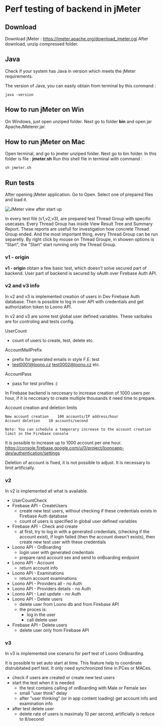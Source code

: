 # Perf testing of backend in jMeter

## Download
Download jMeter : https://jmeter.apache.org/download_jmeter.cgi
After download, unzip compressed folder.

## Java
Check if your system has Java in version which meets the jMeter requirements.

The version of Java, you can easily obtain from terminal by this command : 
```
java -version
```

## How to run jMeter on Win
On Windows, just open unziped folder. Next go to folder **bin** and open jar ApacheJMeterer.jar.

## How to run jMeter on Mac
Open terminal, and go to jmeter unziped folder. Next go to bin folder. In this folder is file : **jmeter.sh**
Run this shell file in terminal with command : 
```
sh jmeter.sh
```
## Run tests

After opening jMeter application. Go to Open. Select one of prepared files and load it.

![JMeter view after start up](https://www.tutorialspoint.com/assets/questions/media/61458/macos.jpg)

In every test file (v1,v2,v3), are prepared test Thread Group with specific usecases.
Every Thread Group has inside View Result Tree and Summary Report. These reports are usefull for investigation how concrete Thread Group ended.
And the most important thing, every Thread Group can be run separetly. By right click by mouse on Thread Groupe, in showen options is "Start", the "Start" start running only the Thread Group.

### v1 - origin
**v1 - origin** obtain a few basic test, which doesn't solve secured part of backend.
User part of backend is secured by oAuth over Firebase Auth API.

### v2 and v3 info
In v2 and v3 is implemented creation of users in Dev Firebase Auth database. Then is possible to log in over API with credentials and get authorization token to Loono API.

In v2 and v3 are some test global user defined variables. These varibales are for controling and tests config.

UserCount	
- count of users to create, test, delete etc.



AccountMailPrefix 
- prefix for generated emails in style F.E: test 
- test0001@loono.cz test0002@loono.cz etc.

AccountPass 
- pass for test profiles :)


In Firebase backend is neccesary to increase creation of 1000 users per hour, if it is neccesary to create multiple thousands it need time to prepare. 

Account creation and deletion limits

	New account creation	100 accounts/IP address/hour
	Account deletion	10 accounts/second

	Note: You can schedule a temporary increase to the account creation limit in the Firebase console

It is possible to increase up to 1000 account per one hour.
https://console.firebase.google.com/u/0/project/loonoapp-dev/authentication/settings

Deletion of account is fixed, it is not possible to adjust. It is necessary to limit artificially.


### v2
In v2 is implemented all what is available.

- UserCountCheck
 - Firebase API 	- CreateUsers
	 - create new test users, without checking if these credentials exists in Firebase Auth database
	 - count of users is specified in global user defined variables
 - Firebase API 	- Check and create
	 - at first, try to log in with a generated credentials, (checking if the account exist), if login failed (then the account doesn't exists), then create new test user with these credentials 
 - Loono API 		- OnBoarding
	 - login user with generated credentials
	 - prepare rand account sex and send to onBoarding endpoint
 - Loono API		- Account
	 - return account info
 - Loono API		- Examinations
	 - return account examinations
 - Loono API		- Providers all 		- no Auth
 - Loono API		- Providers details	- no Auth
 - Loono API		- Last update 			- no Auth
 - Loono API		- Delete users
	 - delete user from Loono db and from Firebase API
	 - the proces is:
		 - log in the user
		 - call delete user
 - Firebase API	- Delete users
	 - delete user only from Firebase API


### v3
In v3 is implemented one scenario for perf test of Loono OnBoarding.

It is possible to set auto start at time. This feature help to coordinate distrubitated perf test. It only need synchronized time in PCes or MACes.

 - check if users are created or create new test users
 - start the test when it is needed
	 - the test contains calling of onBoarding with Male or Female sex
	 - small "user think" delay
	 - after "user thinking" (or in app content loading) get account info and examination info
 - after test delete user
	 - delete rate of users is maximaly 10 per second, artificially is reduce to 8/second
